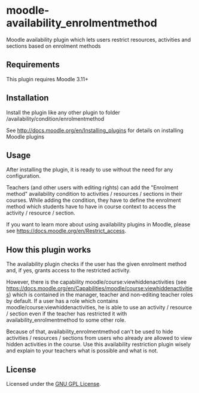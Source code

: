 moodle-availability_enrolmentmethod
========================

Moodle availability plugin which lets users restrict resources, activities and sections based on enrolment methods


Requirements
------------

This plugin requires Moodle 3.11+

Installation
------------

Install the plugin like any other plugin to folder
/availability/condition/enrolmentmethod

See http://docs.moodle.org/en/Installing_plugins for details on installing Moodle plugins


Usage
----------------

After installing the plugin, it is ready to use without the need for any configuration.

Teachers (and other users with editing rights) can add the "Enrolment method" availability condition to activities / resources / sections in their courses. While adding the condition, they have to define the enrolment method which students have to have in course context to access the activity / resource / section.

If you want to learn more about using availability plugins in Moodle, please see https://docs.moodle.org/en/Restrict_access.

How this plugin works
--------------------------------

The availability plugin checks if the user has the given enrolment method and, if yes, grants access to the restricted activity.

However, there is the capability moodle/course:viewhiddenactivities (see https://docs.moodle.org/en/Capabilities/moodle/course:viewhiddenactivities) which is contained in the manager, teacher and non-editing teacher roles by default. If a user has a role which contains moodle/course:viewhiddenactivities, he is able to use an activity / resource / section even if the teacher has restricted it with availability_enrolmentmethod to some other role.

Because of that, availability_enrolmentmethod can't be used to hide activities / resources / sections from users who already are allowed to view hidden activities in the course. Use this availability restriction plugin wisely and explain to your teachers what is possible and what is not.


## License

Licensed under the [GNU GPL License](http://www.gnu.org/copyleft/gpl.html).
